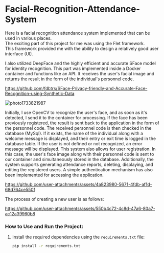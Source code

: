 # Facial-Recognition-Attendance-System
Here is a facial recognition attendance system implemented that can be used in various places.  
The exciting part of this project for me was using the Flet framework.  
This framework provided me with the ability to design a relatively good user interface (UI).


I also utilized DeepFace and the highly efficient and accurate SFace model for identity recognition.
This part was implemented inside a Docker container and functions like an API. It receives the user's facial image and returns the result in the form of the individual's personnel code.

https://github.com/fdbtrs/SFace-Privacy-friendly-and-Accurate-Face-Recognition-using-Synthetic-Data


![photo1733821987](https://github.com/user-attachments/assets/ff72d726-fd29-409f-9e28-95231eb0a06d)


Initially, I use OpenCV to recognize the user's face, and as soon as it's detected, I send it to the container for processing. If the face has been previously registered, the result is sent back to the application in the form of the personnel code.
The received personnel code is then checked in the database (MySql). If it exists, the name of the individual along with a welcome message is displayed, and their entry or exit time is logged in the database table.
If the user is not defined or not recognized, an error message will be displayed.
This system also allows for user registration. In this case, the user's face image along with their personnel code is sent to our container and simultaneously stored in the database.
Additionally, the system supports generating attendance reports, deleting, displaying, and editing the registered users. A simple authentication mechanism has also been implemented for accessing the application.



https://github.com/user-attachments/assets/4a823980-5671-4fdb-af1d-68d764ce550f


The process of creating a new user is as follows:


https://github.com/user-attachments/assets/550b4c72-4c8d-47a6-80a7-ac12a39960b8


### How to Use and Run the Project:

1. Install the required dependencies using the `requirements.txt` file:  
   ```bash
   pip install -r requirements.txt



